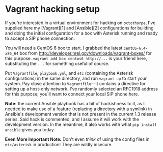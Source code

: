 Vagrant hacking setup
====

If you're interested in a virtual environment for hacking on
`octothorpe`, I've supplied here my [Vagrant][1] and [Ansible][2]
configurations for building and doing the initial configuration for
a box with Asterisk running and ready to accept a SIP phone connection.

You will need a CentOS 6 box to start.  I grabbed the latest
`CentOS-6.4-x86_64` box from
http://developer.nrel.gov/downloads/vagrant-boxes/ for this purpose.
`vagrant add box centos6 http://...` is your friend here, substituting
the `...` for something useful of course.

Put `Vagrantfile`, `playbook.yml`, and `etc` (containing the Asterisk
configurations) in the same directory, and run `vagrant up` to start
your system.  Pay close attention to `Vagrantfile`—it contains a
directive for setting up a host-only network.  I've randomly selected
an RFC1918 address for this purpose; you'll want to connect your
local SIP phone here.

**Note:** the current Ansible playbook has a bit of hackishness to it,
as I needed to make use of a feature (replacing a directory with a
symlink) in Ansible's development version that is not present in
the current 1.3 release series.  Said hack is commented, and I
assume it will work with the development version.  In the meantime,
it also works with what `pip install ansible` gives you today.

**Even More Important Note:** Don't even *think* of using the config
files in `etc/asterisk` in production!  They are wildly insecure.

